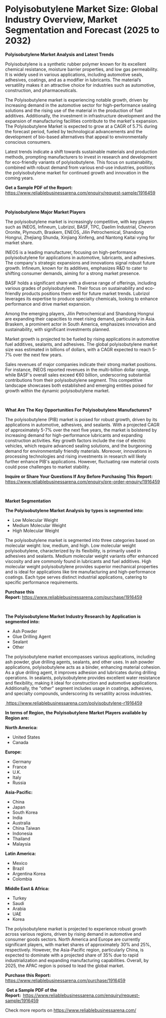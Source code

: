 <p><h1>Polyisobutylene Market Size: Global Industry Overview, Market Segmentation and Forecast (2025 to 2032)</h1></p><p><strong>Polyisobutylene Market Analysis and Latest Trends</strong></p>
<p><p>Polyisobutylene is a synthetic rubber polymer known for its excellent chemical resistance, moisture barrier properties, and low gas permeability. It is widely used in various applications, including automotive seals, adhesives, coatings, and as a modifier in lubricants. The material’s versatility makes it an attractive choice for industries such as automotive, construction, and pharmaceuticals.</p><p>The Polyisobutylene market is experiencing notable growth, driven by increasing demand in the automotive sector for high-performance sealing solutions and the rising use of the material in the production of fuel additives. Additionally, the investment in infrastructure development and the expansion of manufacturing facilities contribute to the market's expansion. The Polyisobutylene Market is expected to grow at a CAGR of 5.7% during the forecast period, fueled by technological advancements and the development of bio-based alternatives that appeal to environmentally conscious consumers.</p><p>Latest trends indicate a shift towards sustainable materials and production methods, prompting manufacturers to invest in research and development for eco-friendly variants of polyisobutylene. This focus on sustainability, combined with robust demand from various end-use industries, positions the polyisobutylene market for continued growth and innovation in the coming years.</p></p>
<p><strong>Get a Sample PDF of the Report:&nbsp;</strong> <a href="https://www.reliablebusinessarena.com/enquiry/request-sample/1916459?utm_campaign=2133&utm_medium=2&utm_source=Github&utm_content=ia&utm_term=01042025&utm_id=polyisobutylene">https://www.reliablebusinessarena.com/enquiry/request-sample/1916459</a></p>
<p>&nbsp;</p>
<p><strong>Polyisobutylene Major Market Players</strong></p>
<p><p>The polyisobutylene market is increasingly competitive, with key players such as INEOS, Infineum, Lubrizol, BASF, TPC, Daelim Industrial, Chevron Oronite, Plymouth, Braskem, ENEOS, Jilin Petrochemical, Shandong Hongrui, Zhejiang Shunda, Xinjiang Xinfeng, and Nantong Kaitai vying for market share.</p><p>INEOS is a leading manufacturer, focusing on high-performance polyisobutylene for applications in automotive, lubricants, and adhesives. The company's strategic expansions and innovations signal robust future growth. Infineum, known for its additives, emphasizes R&D to cater to shifting consumer demands, aiming for a strong market presence.</p><p>BASF holds a significant share with a diverse range of offerings, including various grades of polyisobutylene. Their focus on sustainability and eco-friendly products positions them well for future market trends. Lubrizol leverages its expertise to produce specialty chemicals, looking to enhance performance and drive market expansion.</p><p>Among the emerging players, Jilin Petrochemical and Shandong Hongrui are expanding their capacities to meet rising demand, particularly in Asia. Braskem, a prominent actor in South America, emphasizes innovation and sustainability, with significant investments planned.</p><p>Market growth is projected to be fueled by rising applications in automotive fuel additives, sealants, and adhesives. The global polyisobutylene market size was estimated in billions of dollars, with a CAGR expected to reach 5-7% over the next few years.</p><p>Sales revenues of major companies indicate their strong market positions. For instance, INEOS reported revenues in the multi-billion dollar range, while BASF's overall sales exceed €60 billion, underscoring substantial contributions from their polyisobutylene segment. This competitive landscape showcases both established and emerging entities poised for growth within the dynamic polyisobutylene market.</p></p>
<p>&nbsp;</p>
<p><strong>What Are The Key Opportunities For Polyisobutylene Manufacturers?</strong></p>
<p><p>The polyisobutylene (PIB) market is poised for robust growth, driven by its applications in automotive, adhesives, and sealants. With a projected CAGR of approximately 5-7% over the next five years, the market is bolstered by increasing demand for high-performance lubricants and expanding construction activities. Key growth factors include the rise of electric vehicles, which require advanced sealing solutions, and the burgeoning demand for environmentally friendly materials. Moreover, innovations in processing technologies and rising investments in research will likely further enhance PIB's applications. However, fluctuating raw material costs could pose challenges to market stability.</p></p>
<p><strong>Inquire or Share Your Questions If Any Before Purchasing This Report:</strong> <a href="https://www.reliablebusinessarena.com/enquiry/pre-order-enquiry/1916459?utm_campaign=2133&utm_medium=2&utm_source=Github&utm_content=ia&utm_term=01042025&utm_id=polyisobutylene">https://www.reliablebusinessarena.com/enquiry/pre-order-enquiry/1916459</a></p>
<p>&nbsp;</p>
<p><strong>Market Segmentation</strong></p>
<p><strong>The Polyisobutylene Market Analysis by types is segmented into:</strong></p>
<p><ul><li>Low Molecular Weight</li><li>Medium Molecular Weight</li><li>High Molecular Weight</li></ul></p>
<p><p>The polyisobutylene market is segmented into three categories based on molecular weight: low, medium, and high. Low molecular weight polyisobutylene, characterized by its flexibility, is primarily used in adhesives and sealants. Medium molecular weight variants offer enhanced viscosity and are commonly found in lubricants and fuel additives. High molecular weight polyisobutylene provides superior mechanical properties and is ideal for applications like tire manufacturing and high-performance coatings. Each type serves distinct industrial applications, catering to specific performance requirements.</p></p>
<p><strong>Purchase this Report:&nbsp;</strong><a href="https://www.reliablebusinessarena.com/purchase/1916459?utm_campaign=2133&utm_medium=2&utm_source=Github&utm_content=ia&utm_term=01042025&utm_id=polyisobutylene">https://www.reliablebusinessarena.com/purchase/1916459</a></p>
<p>&nbsp;</p>
<p><strong>The Polyisobutylene Market Industry Research by Application is segmented into:</strong></p>
<p><ul><li>Ash Powder</li><li>Glue Drilling Agent</li><li>Sealant</li><li>Other</li></ul></p>
<p><p>The polyisobutylene market encompasses various applications, including ash powder, glue drilling agents, sealants, and other uses. In ash powder applications, polyisobutylene acts as a binder, enhancing material cohesion. As a glue drilling agent, it improves adhesion and lubricates during drilling operations. In sealants, polyisobutylene provides excellent water resistance and flexibility, making it ideal for construction and automotive applications. Additionally, the "other" segment includes usage in coatings, adhesives, and specialty compounds, underscoring its versatility across industries.</p></p>
<p><a href="https://www.reliablebusinessarena.com/polyisobutylene-r1916459?utm_campaign=2133&utm_medium=2&utm_source=Github&utm_content=ia&utm_term=01042025&utm_id=polyisobutylene">&nbsp;https://www.reliablebusinessarena.com/polyisobutylene-r1916459</a></p>
<p><strong>In terms of Region, the Polyisobutylene Market Players available by Region are:</strong></p>
<p>
    <p> <strong> North America: </strong>
        <ul>
            <li>United States</li>
            <li>Canada</li>
        </ul>
        </p> 
    <p> <strong> Europe: </strong>
        <ul>
            <li>Germany</li>
            <li>France</li>
            <li>U.K.</li>
            <li>Italy</li>
            <li>Russia</li>
        </ul>
        </p> 
    <p> <strong> Asia-Pacific: </strong>
        <ul>
            <li>China</li>
            <li>Japan</li>
            <li>South Korea</li>
            <li>India</li>
            <li>Australia</li>
            <li>China Taiwan</li>
            <li>Indonesia</li>
            <li>Thailand</li>
            <li>Malaysia</li>
        </ul>
        </p> 
    <p> <strong> Latin America: </strong>
        <ul>
            <li>Mexico</li>
            <li>Brazil</li>
            <li>Argentina Korea</li>
            <li>Colombia</li>
        </ul>
        </p> 
    <p> <strong> Middle East & Africa: </strong>
        <ul>
            <li>Turkey</li>
            <li>Saudi</li>
            <li>Arabia</li>
            <li>UAE</li>
            <li>Korea</li>
        </ul>
    </p>
    </p>
<p><p>The polyisobutylene market is projected to experience robust growth across various regions, driven by rising demand in automotive and consumer goods sectors. North America and Europe are currently significant players, with market shares of approximately 30% and 25%, respectively. However, the Asia-Pacific region, particularly China, is expected to dominate with a projected share of 35% due to rapid industrialization and expanding manufacturing capabilities. Overall, by 2025, the APAC region is poised to lead the global market.</p></p>
<p><strong>Purchase this Report: </strong><a href="https://www.reliablebusinessarena.com/purchase/1916459?utm_campaign=2133&utm_medium=2&utm_source=Github&utm_content=ia&utm_term=01042025&utm_id=polyisobutylene">https://www.reliablebusinessarena.com/purchase/1916459</a></p>
<p>&nbsp;<strong>Get a Sample PDF of the Report:&nbsp;&nbsp;</strong><a href="https://www.reliablebusinessarena.com/enquiry/request-sample/1916459?utm_campaign=2133&utm_medium=2&utm_source=Github&utm_content=ia&utm_term=01042025&utm_id=polyisobutylene">https://www.reliablebusinessarena.com/enquiry/request-sample/1916459</a></p>
<p><strong></strong></p>
<p>Check more reports on <a href="https://www.reliablebusinessarena.com/?utm_campaign=2133&utm_medium=2&utm_source=Github&utm_content=ia&utm_term=01042025&utm_id=polyisobutylene">https://www.reliablebusinessarena.com/</a></p>